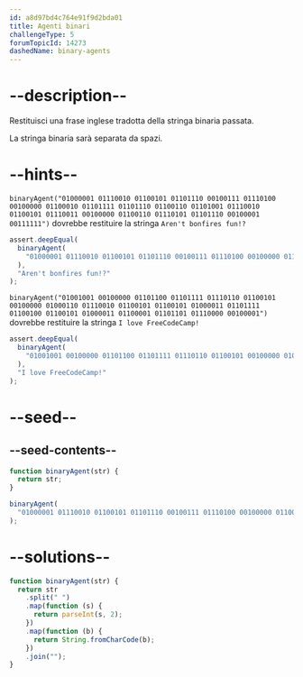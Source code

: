 ```yaml
---
id: a8d97bd4c764e91f9d2bda01
title: Agenti binari
challengeType: 5
forumTopicId: 14273
dashedName: binary-agents
---
```


# --description--

Restituisci una frase inglese tradotta della stringa binaria passata.

La stringa binaria sarà separata da spazi.

# --hints--

`binaryAgent("01000001 01110010 01100101 01101110 00100111 01110100 00100000 01100010 01101111 01101110 01100110 01101001 01110010 01100101 01110011 00100000 01100110 01110101 01101110 00100001 00111111")` dovrebbe restituire la stringa `Aren't bonfires fun!?`

```js
assert.deepEqual(
  binaryAgent(
    "01000001 01110010 01100101 01101110 00100111 01110100 00100000 01100010 01101111 01101110 01100110 01101001 01110010 01100101 01110011 00100000 01100110 01110101 01101110 00100001 00111111"
  ),
  "Aren't bonfires fun!?"
);
```

`binaryAgent("01001001 00100000 01101100 01101111 01110110 01100101 00100000 01000110 01110010 01100101 01100101 01000011 01101111 01100100 01100101 01000011 01100001 01101101 01110000 00100001")` dovrebbe restituire la stringa `I love FreeCodeCamp!`

```js
assert.deepEqual(
  binaryAgent(
    "01001001 00100000 01101100 01101111 01110110 01100101 00100000 01000110 01110010 01100101 01100101 01000011 01101111 01100100 01100101 01000011 01100001 01101101 01110000 00100001"
  ),
  "I love FreeCodeCamp!"
);
```

# --seed--

## --seed-contents--

```js
function binaryAgent(str) {
  return str;
}

binaryAgent(
  "01000001 01110010 01100101 01101110 00100111 01110100 00100000 01100010 01101111 01101110 01100110 01101001 01110010 01100101 01110011 00100000 01100110 01110101 01101110 00100001 00111111"
);
```

# --solutions--

```js
function binaryAgent(str) {
  return str
    .split(" ")
    .map(function (s) {
      return parseInt(s, 2);
    })
    .map(function (b) {
      return String.fromCharCode(b);
    })
    .join("");
}
```
